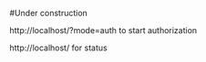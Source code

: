 #Under construction

http://localhost/?mode=auth to start authorization

http://localhost/ for status
